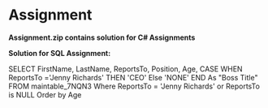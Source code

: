 # Assignment

**Assignment.zip contains solution for C# Assignments**

**Solution for SQL Assignment:**

SELECT FirstName, LastName, ReportsTo, Position, Age,
CASE WHEN ReportsTo ='Jenny Richards' THEN 'CEO'
     Else 'NONE'
END
As "Boss Title" FROM maintable_7NQN3
Where ReportsTo = 'Jenny Richards' or ReportsTo is NULL
Order by Age
